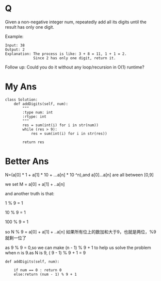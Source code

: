 # Q
Given a non-negative integer num, repeatedly add all its digits until the result has only one digit.

Example:
```
Input: 38
Output: 2 
Explanation: The process is like: 3 + 8 = 11, 1 + 1 = 2. 
             Since 2 has only one digit, return it.
```             
Follow up:
Could you do it without any loop/recursion in O(1) runtime?
# My Ans
```
class Solution:
    def addDigits(self, num):
        """
        :type num: int
        :rtype: int
        """
        res = sum(int(i) for i in str(num))
        while (res > 9):
            res = sum(int(i) for i in str(res))
        
        return res
```
# Better Ans

N=(a[0] * 1 + a[1] * 10 + ...a[n] * 10 ^n),and a[0]...a[n] are all between [0,9]

we set M = a[0] + a[1] + ..a[n]

and another truth is that:

1 % 9 = 1

10 % 9 = 1

100 % 9 = 1

so N % 9 = a[0] + a[1] + ..a[n]
如果所有位上的数加和大于9，也就是两位，%9就剩一位了

as 9 % 9 = 0,so we can make (n - 1) % 9 + 1 to help us solve the problem when n is 9.as N is 9, ( 9 - 1) % 9 + 1 = 9

```
def addDigits(self, num):
    
    if num == 0 : return 0
    else:return (num - 1) % 9 + 1
```    
